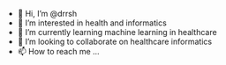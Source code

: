 - 👋 Hi, I’m @drrsh
- 👀 I’m interested in health and informatics
- 🌱 I’m currently learning machine learning in healthcare
- 💞️ I’m looking to collaborate on healthcare informatics
- 📫 How to reach me ...

<!---
drrsh/drrsh is a ✨ special ✨ repository because its `README.md` (this file) appears on your GitHub profile.
You can click the Preview link to take a look at your changes.
--->
